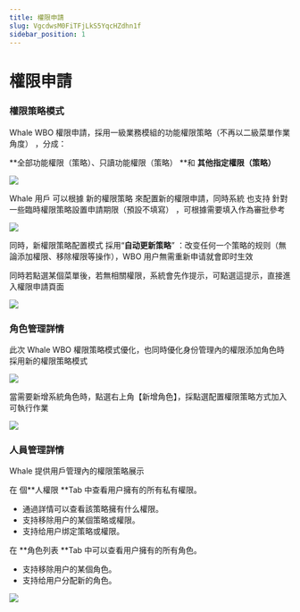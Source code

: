 ```yaml
---
title: 權限申請
slug: VgcdwsM0FiTFjLkS5YqcHZdhn1f
sidebar_position: 1
---
```



# 權限申請

### 權限策略模式

Whale WBO 權限申請，採用一級業務模組的功能權限策略（不再以二級菜單作業角度） ，分成：

**全部功能權限（策略）、只讀功能權限（策略） **和 **其他指定權限（策略）**

<img src="/assets/JcR4bjK5yoIGwsxuXDBc3LyWnRe.png" src-width="1488" src-height="1448"/>

Whale 用戶 可以根據 新的權限策略 來配置新的權限申請，同時系統 也支持 針對一些臨時權限策略設置申請期限（預設不填寫） ，可根據需要填入作為審批參考

<img src="/assets/KV7dbh3x6oTtYVx7rYbc1ByRnQh.png" src-width="1478" src-height="156"/>

同時，新權限策略配置模式 採用“**自动更新策略**” ：改变任何一个策略的规则（無論添加權限、移除權限等操作），WBO 用户無需重新申请就會即时生效

同時若點選某個菜單後，若無相關權限，系統會先作提示，可點選這提示，直接進入權限申請頁面

<img src="/assets/Fa1ZbxQ5VoyOBBxCSAKc8VjUnrd.png" src-width="1498" src-height="232" align="center"/>

### 角色管理詳情

此次 Whale WBO 權限策略模式優化，也同時優化身份管理內的權限添加角色時採用新的權限策略模式

<img src="/assets/PJwkblkFFoHIJqxX8rHcnjscn6d.png" src-width="3406" src-height="1452" align="center"/>

當需要新增系統角色時，點選右上角【新增角色】，採點選配置權限策略方式加入可執行作業

<img src="/assets/E9tzb9h1IojZ0PxLzCLcmxz0n0d.png" src-width="2208" src-height="1602" align="center"/>

### 人員管理詳情

Whale 提供用戶管理內的權限策略展示

在 個**人權限 **Tab 中查看用户擁有的所有私有權限。

- 通過詳情可以查看該策略擁有什么權限。
- 支持移除用户的某個策略或權限。
- 支持给用户绑定策略或權限。

在 **角色列表 **Tab 中可以查看用户擁有的所有角色。

- 支持移除用户的某個角色。
- 支持给用户分配新的角色。

<img src="/assets/ML87buEkMobFdmxcHDccTBm1nS3.png" src-width="3424" src-height="1344" align="center"/>


